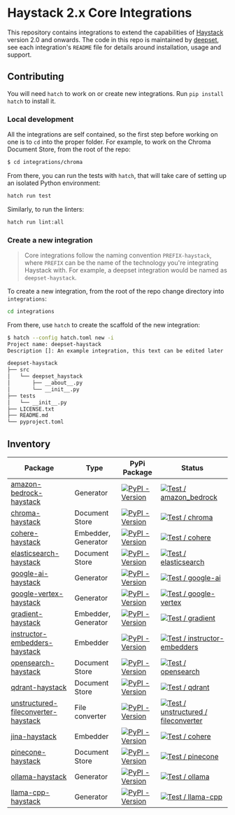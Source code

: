 # Haystack 2.x Core Integrations

This repository contains integrations to extend the capabilities of [Haystack](https://github.com/deepset-ai/haystack) version 2.0 and
onwards. The code in this repo is maintained by [deepset](https://www.deepset.ai), see each integration's `README` file for details around installation, usage and support.

## Contributing

You will need `hatch` to work on or create new integrations. Run `pip install hatch` to install it.

### Local development

All the integrations are self contained, so the first step before working on one is to `cd` into the proper folder.
For example, to work on the Chroma Document Store, from the root of the repo:

```sh
$ cd integrations/chroma
```

From there, you can run the tests with `hatch`, that will take care of setting up an isolated Python environment:

```sh
hatch run test
```

Similarly, to run the linters:

```sh
hatch run lint:all
```

### Create a new integration

> Core integrations follow the naming convention `PREFIX-haystack`, where `PREFIX` can be the name of the technology
> you're integrating Haystack with. For example, a deepset integration would be named as `deepset-haystack`.

To create a new integration, from the root of the repo change directory into `integrations`:

```sh
cd integrations
```

From there, use `hatch` to create the scaffold of the new integration:

```sh
$ hatch --config hatch.toml new -i
Project name: deepset-haystack
Description []: An example integration, this text can be edited later

deepset-haystack
├── src
│   └── deepset_haystack
│       ├── __about__.py
│       └── __init__.py
├── tests
│   └── __init__.py
├── LICENSE.txt
├── README.md
└── pyproject.toml
```

## Inventory

| Package                                                                         | Type                | PyPi Package                                                                                                                                             | Status                                                                                                                                                                                                                                                                   |
| ------------------------------------------------------------------------------- | ------------------- | -------------------------------------------------------------------------------------------------------------------------------------------------------- | ------------------------------------------------------------------------------------------------------------------------------------------------------------------------------------------------------------------------------------------------------------------------ |
| [amazon-bedrock-haystack](integrations/amazon-bedrock/)                         | Generator           | [![PyPI - Version](https://img.shields.io/pypi/v/amazon-bedrock-haystack.svg)](https://pypi.org/project/amazon-bedrock-haystack)                         | [![Test / amazon_bedrock](https://github.com/deepset-ai/haystack-core-integrations/actions/workflows/amazon_bedrock.yml/badge.svg)](https://github.com/deepset-ai/haystack-core-integrations/actions/workflows/amazon_bedrock.yml)                                       |
| [chroma-haystack](integrations/chroma/)                                         | Document Store      | [![PyPI - Version](https://img.shields.io/pypi/v/chroma-haystack.svg)](https://pypi.org/project/chroma-haystack)                                         | [![Test / chroma](https://github.com/deepset-ai/haystack-core-integrations/actions/workflows/chroma.yml/badge.svg)](https://github.com/deepset-ai/haystack-core-integrations/actions/workflows/chroma.yml)                                                               |
| [cohere-haystack](integrations/cohere/)                                         | Embedder, Generator | [![PyPI - Version](https://img.shields.io/pypi/v/cohere-haystack.svg)](https://pypi.org/project/cohere-haystack)                                         | [![Test / cohere](https://github.com/deepset-ai/haystack-core-integrations/actions/workflows/cohere.yml/badge.svg)](https://github.com/deepset-ai/haystack-core-integrations/actions/workflows/cohere.yml)                                                               |
| [elasticsearch-haystack](integrations/elasticsearch/)                           | Document Store      | [![PyPI - Version](https://img.shields.io/pypi/v/elasticsearch-haystack.svg)](https://pypi.org/project/elasticsearch-haystack)                           | [![Test / elasticsearch](https://github.com/deepset-ai/haystack-core-integrations/actions/workflows/elasticsearch.yml/badge.svg)](https://github.com/deepset-ai/haystack-core-integrations/actions/workflows/elasticsearch.yml)                                          |
| [google-ai-haystack](integrations/google_ai/)                                   | Generator           | [![PyPI - Version](https://img.shields.io/pypi/v/google-ai-haystack.svg)](https://pypi.org/project/google-ai-haystack)                                   | [![Test / google-ai](https://github.com/deepset-ai/haystack-core-integrations/actions/workflows/google_ai.yml/badge.svg)](https://github.com/deepset-ai/haystack-core-integrations/actions/workflows/google_ai.yml)                                                      |
| [google-vertex-haystack](integrations/google_vertex/)                           | Generator           | [![PyPI - Version](https://img.shields.io/pypi/v/google-vertex-haystack.svg)](https://pypi.org/project/google-vertex-haystack)                           | [![Test / google-vertex](https://github.com/deepset-ai/haystack-core-integrations/actions/workflows/google_vertex.yml/badge.svg)](https://github.com/deepset-ai/haystack-core-integrations/actions/workflows/google_vertex.yml)                                          |
| [gradient-haystack](integrations/gradient/)                                     | Embedder, Generator | [![PyPI - Version](https://img.shields.io/pypi/v/gradient-haystack.svg)](https://pypi.org/project/gradient-haystack)                                     | [![Test / gradient](https://github.com/deepset-ai/haystack-core-integrations/actions/workflows/gradient.yml/badge.svg)](https://github.com/deepset-ai/haystack-core-integrations/actions/workflows/gradient.yml)                                                         |
| [instructor-embedders-haystack](integrations/instructor_embedders/)             | Embedder            | [![PyPI - Version](https://img.shields.io/pypi/v/instructor-embedders-haystack.svg)](https://pypi.org/project/instructor-embedders-haystack)             | [![Test / instructor-embedders](https://github.com/deepset-ai/haystack-core-integrations/actions/workflows/instructor_embedders.yml/badge.svg)](https://github.com/deepset-ai/haystack-core-integrations/actions/workflows/instructor_embedders.yml)                     |
| [opensearch-haystack](integrations/opensearch/)                                 | Document Store      | [![PyPI - Version](https://img.shields.io/pypi/v/opensearch-haystack.svg)](https://pypi.org/project/opensearch-haystack)                                 | [![Test / opensearch](https://github.com/deepset-ai/haystack-core-integrations/actions/workflows/opensearch.yml/badge.svg)](https://github.com/deepset-ai/haystack-core-integrations/actions/workflows/opensearch.yml)                                                   |
| [qdrant-haystack](integrations/qdrant/)                                         | Document Store      | [![PyPI - Version](https://img.shields.io/pypi/v/qdrant-haystack.svg?color=orange)](https://pypi.org/project/qdrant-haystack)                            | [![Test / qdrant](https://github.com/deepset-ai/haystack-core-integrations/actions/workflows/qdrant.yml/badge.svg)](https://github.com/deepset-ai/haystack-core-integrations/actions/workflows/qdrant.yml)                                                               |
| [unstructured-fileconverter-haystack](integrations/unstructured/fileconverter/) | File converter      | [![PyPI - Version](https://img.shields.io/pypi/v/unstructured-fileconverter-haystack.svg)](https://pypi.org/project/unstructured-fileconverter-haystack) | [![Test / unstructured / fileconverter](https://github.com/deepset-ai/haystack-core-integrations/actions/workflows/unstructured_fileconverter.yml/badge.svg)](https://github.com/deepset-ai/haystack-core-integrations/actions/workflows/unstructured_fileconverter.yml) |
| [jina-haystack](integrations/jina/)                                             | Embedder            | [![PyPI - Version](https://img.shields.io/pypi/v/jina-haystack.svg)](https://pypi.org/project/jina-haystack)                                             | [![Test / cohere](https://github.com/deepset-ai/haystack-core-integrations/actions/workflows/jina.yml/badge.svg)](https://github.com/deepset-ai/haystack-core-integrations/actions/workflows/jina.yml)                                                                   |
| [pinecone-haystack](integrations/pinecone/)                                     | Document Store      | [![PyPI - Version](https://img.shields.io/pypi/v/pinecone-haystack.svg?color=orange)](https://pypi.org/project/pinecone-haystack)                        | [![Test / pinecone](https://github.com/deepset-ai/haystack-core-integrations/actions/workflows/pinecone.yml/badge.svg)](https://github.com/deepset-ai/haystack-core-integrations/actions/workflows/pinecone.yml)                                                         |
| [ollama-haystack](integrations/ollama/)                                         | Generator           | [![PyPI - Version](https://img.shields.io/pypi/v/ollama-haystack.svg?color=orange)](https://pypi.org/project/ollama-haystack)                            | [![Test / ollama](https://github.com/deepset-ai/haystack-core-integrations/actions/workflows/ollama.yml/badge.svg)](https://github.com/deepset-ai/haystack-core-integrations/actions/workflows/ollama.yml)                                                               |
| [llama-cpp-haystack](integrations/llama_cpp/)                                   | Generator           | [![PyPI - Version](https://img.shields.io/pypi/v/ollama-haystack.svg?color=orange)](https://pypi.org/project/llama-cpp-haystack)                         | [![Test / llama-cpp](https://github.com/deepset-ai/haystack-core-integrations/actions/workflows/llama_cpp.yml/badge.svg)](https://github.com/deepset-ai/haystack-core-integrations/actions/workflows/llama_cpp.yml)                                                      |
